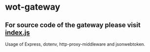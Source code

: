 # wot-gateway

## For source code of the gateway please visit [index.js](index.js)

Usage of Express, dotenv, http-proxy-middleware and jsonwebtoken.
